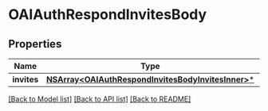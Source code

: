 # OAIAuthRespondInvitesBody

## Properties
Name | Type | Description | Notes
------------ | ------------- | ------------- | -------------
**invites** | [**NSArray&lt;OAIAuthRespondInvitesBodyInvitesInner&gt;***](OAIAuthRespondInvitesBodyInvitesInner.md) |  | 

[[Back to Model list]](../README.md#documentation-for-models) [[Back to API list]](../README.md#documentation-for-api-endpoints) [[Back to README]](../README.md)


